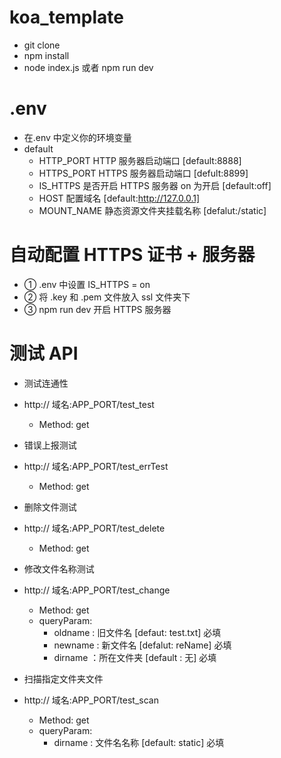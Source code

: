 # koa_template

- git clone
- npm install
- node index.js 或者 npm run dev

# .env

- 在.env 中定义你的环境变量
- default
  - HTTP_PORT HTTP 服务器启动端口 [default:8888]
  - HTTPS_PORT HTTPS 服务器启动端口 [defult:8899]
  - IS_HTTPS 是否开启 HTTPS 服务器 on 为开启 [default:off]
  - HOST 配置域名 [default:http://127.0.0.1]
  - MOUNT_NAME 静态资源文件夹挂载名称 [defalut:/static]

# 自动配置 HTTPS 证书 + 服务器

- ① .env 中设置 IS_HTTPS = on
- ② 将 .key 和 .pem 文件放入 ssl 文件夹下
- ③ npm run dev 开启 HTTPS 服务器

# 测试 API

- 测试连通性
- http:// 域名:APP_PORT/test_test

  - Method: get

- 错误上报测试
- http:// 域名:APP_PORT/test_errTest

  - Method: get

- 删除文件测试
- http:// 域名:APP_PORT/test_delete

  - Method: get

- 修改文件名称测试
- http:// 域名:APP_PORT/test_change

  - Method: get
  - queryParam:
    - oldname : 旧文件名 [defaut: test.txt] 必填
    - newname : 新文件名 [defalut: reName] 必填
    - dirname ：所在文件夹 [default : 无] 必填

- 扫描指定文件夹文件
- http:// 域名:APP_PORT/test_scan

  - Method: get
  - queryParam:
    - dirname : 文件名名称 [default: static] 必填
